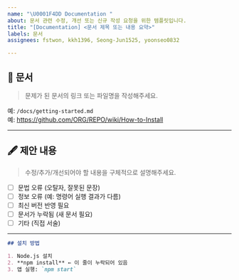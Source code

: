 ```yaml
---
name: "\U0001F4DD Documentation "
about: 문서 관련 수정, 개선 또는 신규 작성 요청을 위한 템플릿입니다.
title: "[Documentation] <문서 제목 또는 내용 요약>"
labels: 문서
assignees: fstwon, kkh1396, Seong-Jun1525, yoonseo0832

---
```


## 📌 문서

> 문제가 된 문서의 링크 또는 파일명을 작성해주세요.

예: `/docs/getting-started.md`  
예: https://github.com/ORG/REPO/wiki/How-to-Install

---

## 🖋️ 제안 내용

> 수정/추가/개선되어야 할 내용을 구체적으로 설명해주세요.

- [ ] 문법 오류 (오탈자, 잘못된 문장)
- [ ] 정보 오류 (예: 명령어 실행 결과가 다름)
- [ ] 최신 버전 반영 필요
- [ ] 문서가 누락됨 (새 문서 필요)
- [ ] 기타 (직접 서술)

---

```md
## 설치 방법

1. Node.js 설치
2. **npm install** ← 이 줄이 누락되어 있음
3. 앱 실행: `npm start`
```
